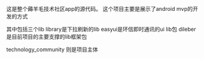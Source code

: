 这是整个薅羊毛技术社区app的源代码。
这个项目主要是展示了android mvp的开发的方式

其中包括三个lib
library是下拉刷新的lib
easyui是环信即时通讯的ui lib包
dileber是目前项目的主要支撑的lib框架包

technology_community 则是项目主体
